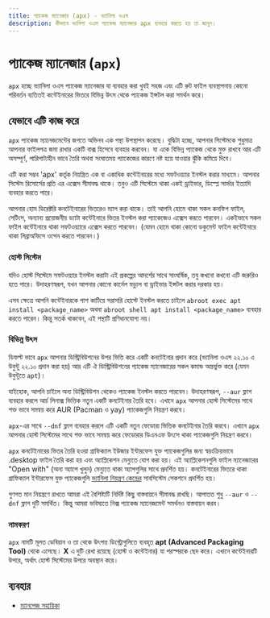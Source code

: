 ```yaml
---
title: প্যাকেজ ম্যানেজার (apx) - ভ্যানিলা ওএস
description: কীভাবে ভ্যনিলা ওএস প্যাকেজ ম্যানেজার apx ব্যবহার করতে হয় তা জানুন।
---
```


# প্যাকেজ ম্যানেজার (`apx`)

`apx` হচ্ছে ভ্যানিলা ওএস প্যাকেজ ম্যানেজার যা ব্যবহার করা খুবই সহজ এবং এটি রুট ফাইল ব্যবস্থাপনায় কোনো পরিবর্তন ব্যতিতই কন্টেইনারের ভিতরে বিভিন্ন উৎস থেকে প্যাকেজ ইন্সটল করা সমর্থন করে।

## যেভাবে এটি কাজ করে

`apx` প্যাকেজ ম্যানেজমেন্টের জগতে অভিনব এক পন্থা উপস্থাপন করেছে। বুদ্ধিটা হচ্ছে, আপনার সিস্টেমকে শুধুমাত্র
আপনার ফাইলপত্র জমা রাখার একটি বাক্স হিসেবে ব্যবহার করবেন। যা একে বিভিন্ন প্যাকেজ থেকে মুক্ত রাখবে
আর এটি অসম্পূর্ণ, পারিপাট্যহীন ভাবে তৈরি অথবা সংঘাতময় প্যাকেজের কারণে নষ্ট হয়ে যাওয়ার ঝুঁকি কমিয়ে দিবে।

এটি করা সম্ভব 'apx' কর্তৃক নিয়ন্ত্রিত এক বা একাধিক কন্টেইনারের মধ্যে সফটওয়্যার ইনস্টল করার মাধ্যমে। আপনার সিস্টেম রিসোর্সের প্রতি এর এক্সেস সীমাবদ্ধ থাকে। তবুও এটি সিস্টেমে থাকা একই ড্রাইভার, ডিস্প্লে সার্ভার ইত্যাদি ব্যবহার করতে পারে।

আপনার হোম ডিরেক্টরি কনটেইনারের ভিতরেও ম্যাপ করা থাকে। তাই আপনি হোমে থাকা সকল কনফিগ ফাইল,
সেটিংস, অন্যান্য প্রয়োজনীয় ড্যাটা কন্টেইনারে ভিতর ইনস্টল করা প্যাকেজেও এক্সেস করতে পারবেন। একইভাবে সকল
ফাইল কন্টেইনারে থাকা সফটওয়্যারে এক্সেস করতে পারবেন। (যেমন হোমে থাকা কোনো ডকুমেন্ট ফাইল কন্টেইনারে থাকা লিব্রাঅফিসে ওপেন করতে পারবেন।)

### হোস্ট সিস্টেম

যদিও হোস্ট সিস্টেমে সফটওয়্যার ইনস্টল করাটা এই প্রকল্পের আদর্শের সাথে সাংঘর্ষিক, তবু কখনো কখনো এটি জরুরিও হতে পারে। উদাহরণস্বরূপ, যখন আপনার কোনো কার্নেল মড্যুল বা ড্রাইভার
ইন্সটল করার দরকার হয়।

এসব ক্ষেত্রে আপনি কন্টেইনারকে পাশ কাটিয়ে সরাসরি হোস্টে ইনস্টল করতে চাইলে `abroot exec apt install <package_name>` অথবা `abroot shell apt install <package_name>` ব্যবহার করতে পারেন।
কিন্তু সতর্ক থাকবেন, এই পন্থাটি প্রণিধানযোগ্য নয়।

### বিভিন্ন উৎস

ডিফল্ট ভাবে `apx` আপনার ডিস্ট্রিবিউশনের উপর ভিত্তি করে একটি কনটেইনার প্রদান করে (ভ্যানিলা ওএস ২২.১০ এ উবুন্টু ২২.১০ প্রদান করা হয়)
আর এটি ঐ ডিস্ট্রিবিউশনের প্যাকেজ ম্যানেজারের সকল কমান্ড অন্তর্ভুক্ত করে (যেমন উবুন্টুতে `apt`)।

যাইহোক, আপনি চাইলে অন্য ডিস্ট্রিবিউশন থেকেও প্যাকেজ ইনস্টল করতে পারবেন। উদাহরণস্বরূপ, `--aur` ফ্লাগ ব্যবহার করলে
আর্চ লিনাক্স ভিত্তিক নতুন একটি কনটেইনার তৈরি হবে। এখানে `apx` আপনার হোস্ট সিস্টেমের সাথে শক্ত ভাবে সমন্বয় করে
AUR (Pacman ও yay) প্যাকেজগুলি নিয়ন্ত্রণ করবে।

`apx`-এর সাথে `--dnf` ফ্লাগ ব্যবহার করলে এটি একটি নতুন ফেডোরা ভিত্তিক কনটেইনার তৈরি করবে।
এখানে `apx` আপনার হোস্ট সিস্টেমের সাথে শক্ত ভাবে সমন্বয় করে ফেডোরার ডিএনএফ উৎসে থাকা প্যাকেজগুলি নিয়ন্ত্রণ করবে।

`apx` কনটেইনারের ভিতর তৈরি হওয়া গ্রাফিক্যাল ইউজার ইন্টারফেস যুক্ত প্যাকেজগুলির জন্য স্বয়ংক্রিয়ভাবে .desktop ফাইল তৈরি করা হয় এবং অ্যাপ্লিকেশন মেন্যুতে যোগ করা হয়। এই অ্যাপ্লিকেশনগুলি ফাইল ম্যানেজারের "Open with" (অন্য অ্যাপে খুলুন) মেন্যুতে থাকা অ্যাপগুলির সাথে প্রদর্শিত হয়। কনটেইনারের ভিতরে থাকা গ্রাফিক্যাল ইন্টারফেস যুক্ত প্যাকেজগুলি [ভ্যানিলা নিয়ন্ত্রণ কেন্দ্রের](/docs/vanilla-control-center) সাবসিস্টেম সেকশনে প্রদর্শিত হয়।

গুণগত মান নিয়ন্ত্রণে রাখতে আমরা এই বৈশিষ্ট্যটি নির্দিষ্ট কিছু বাস্তবায়নে সীমাবদ্ধ রাখছি। আপাতত শুধু `--aur` ও `--dnf` ফ্লাগ দুটি সমর্থিত। 
কিন্তু আমরা ভবিষ্যতে নিক্স প্যাকেজ ম্যানেজমেন্ট সমর্থনও বাস্তবায়ন করব।

### নামকরণ

`apx` নামটি মূলত ডেবিয়ান ও তা থেকে উৎপত্ত ডিস্ট্রোগুলিতে ব্যবহৃত  **apt (Advanced Packaging Tool)** থেকে এসেছে। **X** এ দুটি রেখা রয়েছে (হোস্ট ও কন্টেইনার) যা পরস্পরকে ছেদ করে। এখানে কন্টেইনারটি উপরে, অর্থাৎ
হোস্ট সিস্টেমের উপরে অবস্থান করে।

## ব্যবহার

- [ম্যানপেজ সহায়িকা](/docs/apx/manpage)
